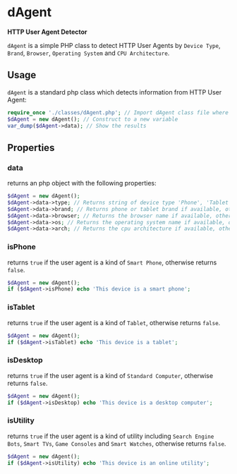 # dAgent
**HTTP User Agent Detector**

`dAgent` is a simple PHP class to detect HTTP User Agents by `Device Type`, `Brand`, `Browser`, `Operating System` and `CPU Architecture`.

## Usage
`dAgent` is a standard php class which detects information from HTTP User Agent:
```php
require_once './classes/dAgent.php'; // Import dAgent class file where ever it is
$dAgent = new dAgent(); // Construct to a new variable
var_dump($dAgent->data); // Show the results
```

## Properties

### data
returns an php object with the following properties:
```php
$dAgent = new dAgent();
$dAgent->data->type; // Returns string of device type 'Phone', 'Tablet', 'Desktop' or utility types such as 'Bot', 'TV', 'Console', etc.
$dAgent->data->brand; // Returns phone or tablet brand if available, otherwise 'null'
$dAgent->data->browser; // Returns the browser name if available, otherwise 'null'
$dAgent->data->os; // Returns the operating system name if available, otherwise 'null'
$dAgent->data->arch; // Returns the cpu architecture if available, otherwise 'null'
```

### isPhone
returns `true` if the user agent is a kind of `Smart Phone`, otherwise returns `false`.
```php
$dAgent = new dAgent();
if ($dAgent->isPhone) echo 'This device is a smart phone';
```

### isTablet
returns `true` if the user agent is a kind of `Tablet`, otherwise returns `false`.
```php
$dAgent = new dAgent();
if ($dAgent->isTablet) echo 'This device is a tablet';
```

### isDesktop
returns `true` if the user agent is a kind of `Standard Computer`, otherwise returns `false`.
```php
$dAgent = new dAgent();
if ($dAgent->isDesktop) echo 'This device is a desktop computer';
```

### isUtility
returns `true` if the user agent is a kind of utility including `Search Engine Bots`, `Smart TVs`, `Game Consoles` and `Smart Watches`, otherwise returns `false`.
```php
$dAgent = new dAgent();
if ($dAgent->isUtility) echo 'This device is an online utility';
```
